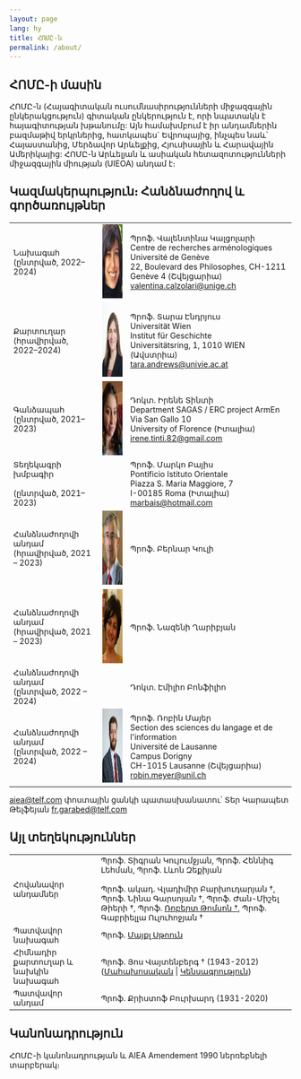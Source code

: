 ```yaml
---
layout: page
lang: hy
title: ՀՈՄԸ-ն
permalink: /about/
---
```


## ՀՈՄԸ-ի մասին

ՀՈՄԸ-ն (Հայագիտական ուսումնասիրությունների միջազգային ընկերակցություն) գիտական ընկերություն է, որի նպատակն է հայագիտության խթանումը: Այն համախմբում է իր անդամներին բազմաթիվ երկրներից, հատկապես` Եվրոպայից,  ինչպես նաև՝ Հայաստանից, Մերձավոր Արևելքից, Հյուսիսային և Հարավային Ամերիկայից: ՀՈՄԸ-ն Արևելյան և ասիական հետազոտությունների միջազգային միության (UIEOA) անդամ է։

## Կազմակերպություն։ Հանձնաժողով և գործառույթներ

|        |        |        |
|--------|--------|--------|
| Նախագահ<br>(ընտրված, 2022–2024)  |<img src="/assets/vc.png" height="132">| Պրոֆ. Վալենտինա Կալցոլարի<br>Centre de recherches arménologiques<br>Université de Genève<br>22, Boulevard des Philosophes, CH-1211 Genève 4 (Շվեյցարիա)<br>valentina.calzolari@unige.ch  |
| Քարտուղար<br>(հրավիրված, 2022–2024) |<img src="/assets/ta.png" height="132">| Պրոֆ. Տարա Էնդրյուս <br>Universität Wien<br>Institut für Geschichte<br>Universitätsring, 1, 1010 WIEN (Ավստրիա)<br>tara.andrews@univie.ac.at  |
| Գանձապահ<br>(ընտրված, 2021–2023) |<img src="/assets/it.png" height="132">| Դոկտ. Իրենե Տինտի<br>Department SAGAS / ERC project ArmEn<br>Via San Gallo 10<br>University of Florence (Իտալիա)<br>irene.tinti.82@gmail.com |
| Տեղեկագրի խմբագիր<br><br>(ընտրված, 2021–2023) || Պրոֆ. Մարկո Բայիս<br>Pontificio Istituto Orientale<br>Piazza S. Maria Maggiore, 7<br>I-00185 Roma (Իտալիա)<br>marbais@hotmail.com |
| Հանձնաժողովի անդամ<br>(հրավիրված, 2021 – 2023) |<img src="/assets/bc.png" height="132">| Պրոֆ. Բերնար Կուլի |
| Հանձնաժողովի անդամ<br>(հրավիրված, 2021 – 2023) |<img src="/assets/ng.jpeg" height="132">| Պրոֆ. Նազենի Ղարիբյան |
| Հանձնաժողովի անդամ<br>(ընտրված, 2022 – 2024) || Դոկտ. Էմիլիո Բոնֆիլիո |
| Հանձնաժողովի անդամ<br>(ընտրված, 2022 – 2024) |<img src="/assets/meyer_portrait_small.jpg" height="132">| Պրոֆ. Ռոբին Մայեր<br>Section des sciences du langage et de l'information<br>Université de Lausanne<br>Campus Dorigny<br>CH-1015 Lausanne (Շվեյցարիա)<br>robin.meyer@unil.ch | 

aiea@telf.com փոստային ցանկի պատասխանատու՝ Տեր Կարապետ Թելֆեյան fr.garabed@telf.com

## Այլ տեղեկություններ

| | |
|-|-|
| Հովանավոր անդամներ      |  Պրոֆ. Տիգրան Կույումջյան, Պրոֆ. Հեննիգ Լեհման, Պրոֆ. Լևոն Զեքիյան<br> <br>Պրոֆ. ակադ. Վլադիմիր Բարխուդարյան †, Պրոֆ. Նինա Գարսոյան †, Պրոֆ. Ժան-Միշել Թիերի †, Պրոֆ. [Ռոբերտ Թոմսոն †](/public/Thomson-Obituary.pdf), Պրոֆ. Գաբրիելլա Ուլուհոջյան †  |
| Պատվավոր նախագահ      |  Պրոֆ. [Մայքլ Սթոուն](http://apocryphalstone.com/) |
| Հիմնադիր քարտուղար և նախկին նախագահ  |  Պրոֆ. Յոս Վայտենբերգ † (1943-2012) ([Մահախոսական](/public/WeitenbergObituary2.pdf) \| [Կենսագրություն](/public/WeitenbergBibliography2.pdf)) |
| Պատվավոր անդամ         |  Պրոֆ. Քրիստոֆ Բուրխարդ (1931-2020) |

## Կանոնադրություն

ՀՈՄԸ-ի կանոնադրության և AIEA Amendement 1990 ներռեբնելի տարբերակ։
